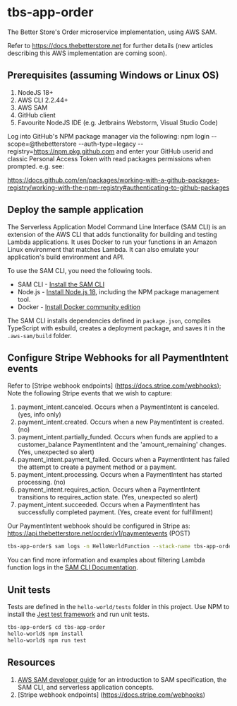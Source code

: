 # tbs-app-order

The Better Store's Order microservice implementation, using AWS SAM. 

Refer to https://docs.thebetterstore.net for further details (new articles describing this AWS implementation are coming soon).

## Prerequisites (assuming Windows or Linux OS)
1. NodeJS 18+
2. AWS CLI 2.2.44+
3. AWS SAM
4. GitHub client
5. Favourite NodeJS IDE (e.g. Jetbrains Webstorm, Visual Studio Code)

Log into GitHub's NPM package manager via the following:
npm login --scope=@thebetterstore --auth-type=legacy --registry=https://npm.pkg.github.com
and enter your GitHub userid and classic Personal Access Token with read packages permissions when prompted. e.g. see:

https://docs.github.com/en/packages/working-with-a-github-packages-registry/working-with-the-npm-registry#authenticating-to-github-packages



## Deploy the sample application

The Serverless Application Model Command Line Interface (SAM CLI) is an extension of the AWS CLI that adds functionality for building and testing Lambda applications. It uses Docker to run your functions in an Amazon Linux environment that matches Lambda. It can also emulate your application's build environment and API.

To use the SAM CLI, you need the following tools.

* SAM CLI - [Install the SAM CLI](https://docs.aws.amazon.com/serverless-application-model/latest/developerguide/serverless-sam-cli-install.html)
* Node.js - [Install Node.js 18](https://nodejs.org/en/), including the NPM package management tool.
* Docker - [Install Docker community edition](https://hub.docker.com/search/?type=edition&offering=community)

The SAM CLI installs dependencies defined in `package.json`, compiles TypeScript with esbuild, creates a deployment package, and saves it in the `.aws-sam/build` folder.

## Configure Stripe Webhooks for all PaymentIntent events
Refer to [Stripe webhook endpoints] (https://docs.stripe.com/webhooks); Note the following Stripe events that we wish to capture:
1. payment_intent.canceled. Occurs when a PaymentIntent is canceled. (yes, info only)
2. payment_intent.created. Occurs when a new PaymentIntent is created. (no)
3. payment_intent.partially_funded. Occurs when funds are applied to a customer_balance PaymentIntent and the 'amount_remaining' changes. (Yes, unexpected so alert)
4. payment_intent.payment_failed. Occurs when a PaymentIntent has failed the attempt to create a payment method or a payment.
5. payment_intent.processing. Occurs when a PaymentIntent has started processing. (no)
6. payment_intent.requires_action. Occurs when a PaymentIntent transitions to requires_action state. (Yes, unexpected so alert)
7. payment_intent.succeeded. Occurs when a PaymentIntent has successfully completed payment. (Yes, create event for fulfillment)

Our PaymentIntent webhook should be configured in Stripe as: https://api.thebetterstore.net/ocrder/v1/paymentevents (POST) 

```bash
tbs-app-order$ sam logs -n HelloWorldFunction --stack-name tbs-app-order --tail
```

You can find more information and examples about filtering Lambda function logs in the [SAM CLI Documentation](https://docs.aws.amazon.com/serverless-application-model/latest/developerguide/serverless-sam-cli-logging.html).

## Unit tests

Tests are defined in the `hello-world/tests` folder in this project. Use NPM to install the [Jest test framework](https://jestjs.io/) and run unit tests.

```bash
tbs-app-order$ cd tbs-app-order
hello-world$ npm install
hello-world$ npm run test
```

## Resources

1. [AWS SAM developer guide](https://docs.aws.amazon.com/serverless-application-model/latest/developerguide/what-is-sam.html) for an introduction to SAM specification, the SAM CLI, and serverless application concepts.
2. [Stripe webhook endpoints] (https://docs.stripe.com/webhooks)

